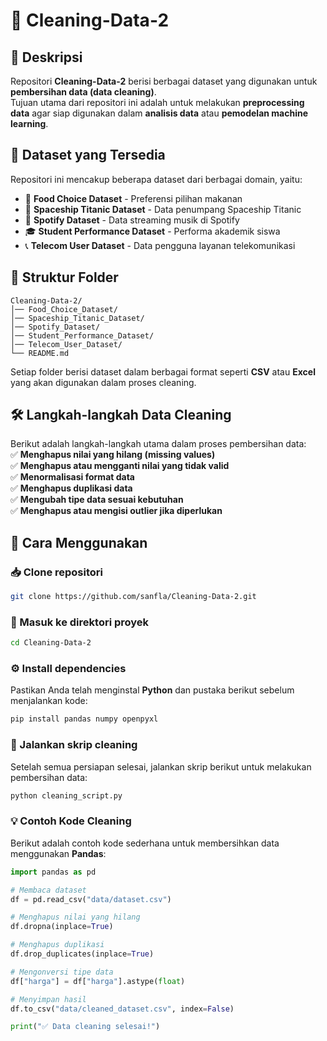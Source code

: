 # 🚀 Cleaning-Data-2

## 📌 Deskripsi
Repositori **Cleaning-Data-2** berisi berbagai dataset yang digunakan untuk **pembersihan data (data cleaning)**.  
Tujuan utama dari repositori ini adalah untuk melakukan **preprocessing data** agar siap digunakan dalam **analisis data** atau **pemodelan machine learning**.  

## 📂 Dataset yang Tersedia
Repositori ini mencakup beberapa dataset dari berbagai domain, yaitu:  
- 🍔 **Food Choice Dataset** - Preferensi pilihan makanan  
- 🚀 **Spaceship Titanic Dataset** - Data penumpang Spaceship Titanic  
- 🎵 **Spotify Dataset** - Data streaming musik di Spotify  
- 🎓 **Student Performance Dataset** - Performa akademik siswa  
- 📞 **Telecom User Dataset** - Data pengguna layanan telekomunikasi  

## 📁 Struktur Folder
```
Cleaning-Data-2/
│── Food_Choice_Dataset/
│── Spaceship_Titanic_Dataset/
│── Spotify_Dataset/
│── Student_Performance_Dataset/
│── Telecom_User_Dataset/
└── README.md
```
Setiap folder berisi dataset dalam berbagai format seperti **CSV** atau **Excel** yang akan digunakan dalam proses cleaning.  

## 🛠️ Langkah-langkah Data Cleaning
Berikut adalah langkah-langkah utama dalam proses pembersihan data:  
✅ **Menghapus nilai yang hilang (missing values)**  
✅ **Menghapus atau mengganti nilai yang tidak valid**  
✅ **Menormalisasi format data**  
✅ **Menghapus duplikasi data**  
✅ **Mengubah tipe data sesuai kebutuhan**  
✅ **Menghapus atau mengisi outlier jika diperlukan**  

## 🚀 Cara Menggunakan

### 📥 Clone repositori
```bash
git clone https://github.com/sanfla/Cleaning-Data-2.git
```

### 📂 Masuk ke direktori proyek
```bash
cd Cleaning-Data-2
```

### ⚙️ Install dependencies
Pastikan Anda telah menginstal **Python** dan pustaka berikut sebelum menjalankan kode:
```bash
pip install pandas numpy openpyxl
```

### 🧹 Jalankan skrip cleaning
Setelah semua persiapan selesai, jalankan skrip berikut untuk melakukan pembersihan data:
```bash
python cleaning_script.py
```

### 💡 Contoh Kode Cleaning
Berikut adalah contoh kode sederhana untuk membersihkan data menggunakan **Pandas**:
```python
import pandas as pd

# Membaca dataset
df = pd.read_csv("data/dataset.csv")

# Menghapus nilai yang hilang
df.dropna(inplace=True)

# Menghapus duplikasi
df.drop_duplicates(inplace=True)

# Mengonversi tipe data
df["harga"] = df["harga"].astype(float)

# Menyimpan hasil
df.to_csv("data/cleaned_dataset.csv", index=False)

print("✅ Data cleaning selesai!")
```
